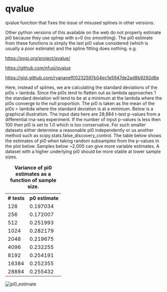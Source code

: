 # qvalue
qvalue function that fixes the issue of misused splines in other versions.

Other python versions of this available on the web do not properly estimate pi0 because they use splrep with s=0 (no smoothing). The pi0 estimate from these functions is simply the last pi0 value considered (which is usually a poor estimate) and the spline fitting does nothing. e.g.

https://pypi.org/project/qvalue/

https://github.com/nfusi/qvalue

https://gist.github.com/ryananeff/0232597b04ec1e5947de2ad8b9292d6e
  
Here, instead of splines, we are calculating the standard deviations of the pi0s > lambda. Since the pi0s tend to flatten out as lambda approaches 1 the standard deviation will tend to be at a minimum at the lambda where the pi0s converge to the null proportion. The pi0 is taken as the mean of the pi0s > lambda where the standard deviation is at a minimum. Below is a graphical illustration. The input data here are 28,884 t-test p-values from a differential rna-seq experiment. If the number of input p-values is less then 100 then pi0 is set to 1.0 which is too conservative. For such smaller datasets either determine a reasonable pi0 independently or us another method such as scipy.stats.false_discovery_control. The table below shows the estimates of pi0 when taking random subsamples from the p-values in the plot below. Samples below ~2,000 can give more variable estimates. A dataset with a higher underlying pi0 should be more stable at lower sample sizes.
<table>
  <caption><b>Variance of pi0 estimates as a function of sample size.</b></caption>
  <tr><th># tests</th><th>p0 estimate</th></tr>
  <tr><td>128</td><td>0.197034</td></tr>
  <tr><td>256</td><td>0.172007</td></tr>
  <tr><td>512</td><td>0.251993</td></tr>
  <tr><td>1024</td><td>0.282179</td></tr>
  <tr><td>2048</td><td>0.219675</td></tr>
  <tr><td>4096</td><td>0.232255</td></tr>
  <tr><td>8192</td><td>0.254191</td></tr>
  <tr><td>16384</td><td>0.252355</td></tr>
  <tr><td>28884</td><td>0.255432</td></tr>
</table>

![pi0_estimate](https://github.com/user-attachments/assets/4c54cc9f-8fae-4827-b02c-becf3590e8ca)
